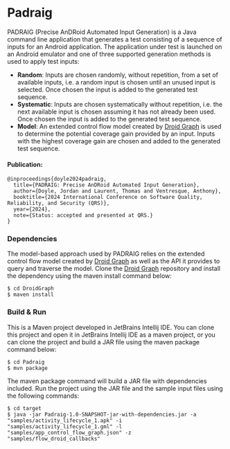 # Padraig #

PADRAIG (Precise AnDRoid Automated Input Generation) is a Java command line application that generates a test 
consisting of a sequence of inputs for an Android application. The application under test is launched on an 
Android emulator and one of three supported generation methods is used to apply test inputs: 

* **Random**: Inputs are chosen randomly, without repetition, from a set of available inputs, i.e. a random input is 
  chosen until an unused input is selected. Once chosen the input is added to the generated test sequence.
* **Systematic**: Inputs are chosen systematically without repetition, i.e. the next available input is chosen assuming 
  it has not already been used. Once chosen the input is added to the generated test sequence.
* **Model**: An extended control flow model created by [Droid Graph](https://github.com/jordan2doyle1/DroidGraph) is used 
  to determine the potential coverage gain provided by an input. Inputs with the highest coverage gain are chosen 
  and added to the generated test sequence.

#### Publication:
```
@inproceedings{doyle2024padraig,
  title={PADRAIG: Precise AnDRoid Automated Input Generation},
  author={Doyle, Jordan and Laurent, Thomas and Ventresque, Anthony},
  booktitle={2024 International Conference on Software Quality, Reliability, and Security (QRS)},
  year={2024},
  note={Status: accepted and presented at QRS.}
}
```

### Dependencies ###

The model-based approach used by PADRAIG relies on the extended control flow model created by [Droid Graph](https://github.com/jordan2doyle1/DroidGraph) 
as well as the API it provides to query and traverse the model. Clone the [Droid Graph](https://github.com/jordan2doyle1/DroidGraph) 
repository and install the dependency using the maven install command below:

```
$ cd DroidGraph
$ maven install 
```

### Build & Run ###

This is a Maven project developed in JetBrains Intellij IDE. You can clone this project and open it in JetBrains 
Intellij IDE as a maven project, or you can clone the project and build a JAR file using the maven package command 
below:

```
$ cd Padraig
$ mvn package
```

The maven package command will build a JAR file with dependencies included. Run the project using the JAR file 
and the sample input files using the following commands:

```
$ cd target
$ java -jar Padraig-1.0-SNAPSHOT-jar-with-dependencies.jar -a "samples/activity_lifecycle_1.apk" -i "samples/activity_lifecycle_1.gml" -l "samples/app_control_flow_graph.json" -z "samples/flow_droid_callbacks"
```
